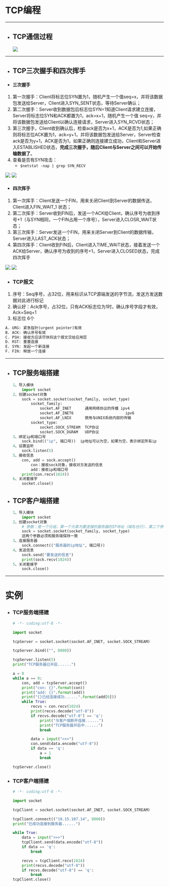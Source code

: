 TCP编程
===

---

* ## TCP通信过程

    ![](../images/TCP.png)

---

* ## TCP三次握手和四次挥手

* #### 三次握手
1. 第一次握手：Client将标志位SYN置为1，随机产生一个值seq=x，并将该数据包发送给Server，Client进入SYN_SENT状态，等待Server确认；
1. 第二次握手：Server收到数据包后标志位SYN=1知道Client请求建立连接，Server将标志位SYN和ACK都置为1，ack=x+1，随机产生一个值 seq=y，并将该数据包发送给Client以确认连接请求，Server进入SYN_RCVD状态；
1. 第三次握手，Client收到确认后，检查ack是否为x+1，ACK是否为1,如果正确则将标志位ACK置为1，ack=y+1，并将该数据包发送给Server，Server检查ack是否为y+1，ACK是否为1，如果正确则连接建立成功，Client和Server进入ESTABLISHED状态，**完成三次握手，随后Client与Server之间可以开始传输数据了**。
1. 查看是否有SYN攻击：
    * `$netstat -nap | grep SYN_RECV`


![](../images/三次握手.gif)
![](../images/三次握手.png)

* #### 四次挥手
1. 第一次挥手：Client发送一个FIN，用来关闭Client到Server的数据传送，Client进入FIN_WAIT_1 状态；
1. 第二次挥手：Server收到FIN后，发送一个ACK给Client，确认序号为收到序号+1（与SYN相同，一个FIN占用一个序号），Server进入CLOSR_WAIT状态；
1. 第三次挥手：Server发送一个FIN，用来关闭Server到Client的数据传输，Server进入LAST_ACK状态；
1. 第四次挥手：Client收到FIN后，Client进入TIME_WAIT状态，接着发送一个ACK给Server，确认序号为收到的序号+1，Server进入CLOSED状态，完成四次挥手

![](../images/四次挥手.gif)
![](../images/四次挥手.png)

* ### TCP报文
1. 序号：Seq序号，占32位，用来标识从TCP源端发送的字节流，发送方发送数据对此进行标记
1. 确认好：Ack序号，占32位，只有ACK标志位为1时，确认序号字段才有效，Ack=Seq+1
1. 标志位 6个
```py
A. URG: 紧急指针(urgent pointer)有效
B. ACK: 确认序号有效
C. PSH: 接收方应该尽快将这个报文交给应用层
D. RST: 重置连接
E. SYN: 发起一个新连接
F. FIN: 释放一个连接
```
---

* ## TCP服务端搭建

    ```py
    1、导入模块
        import socket
    2、创建socket对象
        sock = socket.socket(socket_family, socket_type)
            socket_family:
                socket.AF_INET      通用网络协议的传播 ipv4
                socket.AF_INET6                       ipv6
                socket.AF_LNIX      使用与UNIX系统内部的传输
            socket_type:
                socket.SOCK_STREAM  TCP协议
                socket.SOCK_DGRAM   UDP协议
    3、绑定ip和端口号
        sock.bind(("ip", 端口号))  ip地址可以为空，如果为空，表示绑定所有ip
    4、设置监听
        sock.listen(5)
    5、接收信息
        con, add = sock.accept()
            con：接收sock对象，接收对方发送的信息
            add：接收ip和端口号
        print(con.recv(1024))
    6、关闭套接字
        socket.close()
    ```


* ## TCP客户端搭建

    ```py
    1、导入模块
        import socket
    2、创建socket对象
        # 参数：是一个元组，第一个元素为要连接的服务器的IP地址（域名也行），第二个参数为端口号
        sock = socket.socket(socket_family, socket_type)
        这两个参数必须和服务端保持一致
    3、连接服务器
        sock.connect(("服务器的ip地址", 端口号))
    4、发送信息
        sock.send("要发送的信息")
        print(sock.recv(1024))
    5、关闭套接字
        sock.close()
    ```

---

实例
===

* ### TCP服务端搭建

    ```py
    # -*- coding:utf-8 -*-

    import socket

    tcpServer = socket.socket(socket.AF_INET, socket.SOCK_STREAM)

    tcpServer.bind(("", 8000))

    tcpServer.listen(5)
    print("TCP服务器已开启......")

    a = 0
    while a == 0:
        con, add = tcpServer.accept()
        print("con: {}".format(con))
        print("add: {}".format(add))
        print("{}已经连接成功......".format(add[0]))
        while True:
            recvs = con.recv(1024)
            print(recvs.decode("utf-8"))
            if recvs.decode("utf-8") == 'q':
                print("与客户端断开连接......")
                print("TCP服务器开启中......")
                break

            data = input(">>>")
            con.send(data.encode("utf-8"))
            if data == 'q':
                a = 1
                break

    tcpServer.close()
    ```


* ### TCP客户端搭建

    ```py
    # -*- coding:utf-8 -*-

    import socket

    tcpClient = socket.socket(socket.AF_INET, socket.SOCK_STREAM)

    tcpClient.connect(("10.15.107.14", 8000))
    print("已成功连接到服务器......")

    while True:
        data = input(">>>")
        tcpClient.send(data.encode("utf-8"))
        if data == 'q':
            break

        recvs = tcpClient.recv(1024)
        print(recvs.decode("utf-8"))
        if recvs.decode("utf-8") == 'q':
            break
    tcpClient.close()
    ```




























